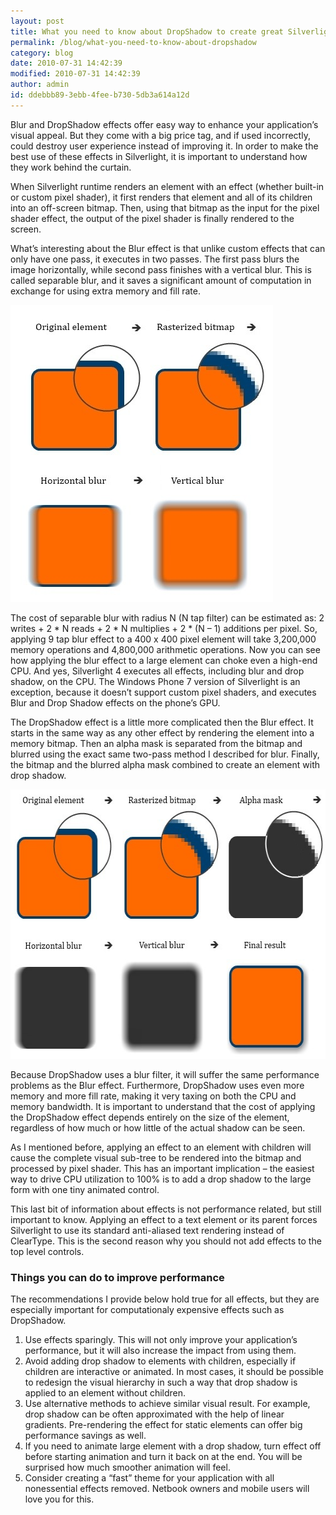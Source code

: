 ```yaml
---
layout: post
title: What you need to know about DropShadow to create great Silverlight applications
permalink: /blog/what-you-need-to-know-about-dropshadow
category: blog
date: 2010-07-31 14:42:39
modified: 2010-07-31 14:42:39
author: admin
id: ddebbb89-3ebb-4fee-b730-5db3a614a12d
---
```


Blur and DropShadow effects offer easy way to enhance your application’s visual appeal. But they come
with a big price tag, and if used incorrectly, could destroy user experience instead of improving it.
In order to make the best use of these effects in Silverlight, it is important to understand how they
work behind the curtain.

When Silverlight runtime renders an element with an effect (whether built-in or custom pixel shader),
it first renders that element and all of its children into an off-screen bitmap. Then, using that bitmap
as the input for the pixel shader effect, the output of the pixel shader is finally rendered to the screen.

What’s interesting about the Blur effect is that unlike custom effects that can only have one pass,
it executes in two passes. The first pass blurs the image horizontally, while second pass finishes with
a vertical blur. This is called separable blur, and it saves a significant amount of computation in exchange
for using extra memory and fill rate.

<img alt="blur breakdown" src="/i/2010-7-31-dropshadow/blur.jpg" width="420" height="475" />

The cost of separable blur with radius N (N tap filter) can be estimated as:
2 writes + 2 * N reads + 2 * N multiplies + 2 * (N – 1) additions per pixel. So, applying 9 tap blur effect
to a 400 x 400 pixel element will take 3,200,000 memory operations and 4,800,000 arithmetic operations. Now
you can see how applying the blur effect to a large element can choke even a high-end CPU. And yes, Silverlight 4
executes all effects, including blur and drop shadow, on the CPU. The Windows Phone 7 version of Silverlight is
an exception, because it doesn’t support custom pixel shaders, and executes Blur and Drop Shadow effects on the phone’s GPU.

The DropShadow effect is a little more complicated then the Blur effect. It starts in the same way as any other
effect by rendering the element into a memory bitmap. Then an alpha mask is separated from the bitmap and blurred
using the exact same two-pass method I described for blur. Finally, the bitmap and the blurred alpha mask combined
to create an element with drop shadow.

<img alt="shadow breakdown" src="/i/2010-7-31-dropshadow/shadow.jpg" width="583" height="431" />

Because DropShadow uses a blur filter, it will suffer the same performance problems as the Blur effect. Furthermore,
DropShadow uses even more memory and more fill rate, making it very taxing on both the CPU and memory bandwidth.
It is important to understand that the cost of applying the DropShadow effect depends entirely on the size of
the element, regardless of how much or how little of the actual shadow can be seen.

As I mentioned before, applying an effect to an element with children will cause the complete visual sub-tree
to be rendered into the bitmap and processed by pixel shader. This has an important implication – the easiest
way to drive CPU utilization to 100% is to add a drop shadow to the large form with one tiny animated control.

This last bit of information about effects is not performance related, but still important to know. Applying
an effect to a text element or its parent forces Silverlight to use its standard anti-aliased text rendering
instead of ClearType. This is the second reason why you should not add effects to the top level controls.

### Things you can do to improve performance

The recommendations I provide below hold true for all effects, but they are especially important for computationaly
expensive effects such as DropShadow.

 1. Use effects sparingly. This will not only improve your application’s performance, but it will also
    increase the impact from using them.
 2. Avoid adding drop shadow to elements with children, especially if children are interactive or animated.
    In most cases, it should be possible to redesign the visual hierarchy in such a way that drop shadow is
    applied to an element without children.
 3. Use alternative methods to achieve similar visual result. For example, drop shadow can be often
    approximated with the help of linear gradients. Pre-rendering the effect for static elements can
    offer big performance savings as well.
 4. If you need to animate large element with a drop shadow, turn effect off before starting animation
    and turn it back on at the end. You will be surprised how much smoother animation will feel.
 5. Consider creating a “fast” theme for your application with all nonessential effects removed. Netbook
    owners and mobile users will love you for this.
